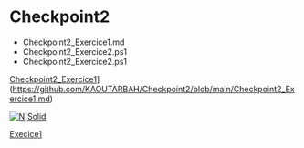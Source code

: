 # Checkpoint2
- Checkpoint2_Exercice1.md
- Checkpoint2_Exercice2.ps1
- Checkpoint2_Exercice2.ps1

[Checkpoint2_Exercice1](Checkpoint2_Exercice1.md)](https://github.com/KAOUTARBAH/Checkpoint2/blob/main/Checkpoint2_Exercice1.md)

[![N|Solid](https://cldup.com/dTxpPi9lDf.thumb.png)](https://nodesource.com/products/nsolid)

[Execice1](https://github.com/KAOUTARBAH/Checkpoint2/blob/main/Checkpoint2_Exercice1.md)